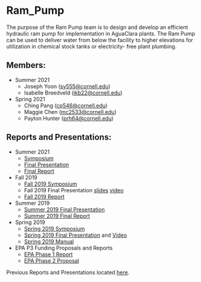 # Ram_Pump

The purpose of the Ram Pump team is to design and develop an efficient hydraulic ram pump for implementation in AguaClara plants. The Ram Pump can be used to deliver water from below the facility to higher elevations for utilization in chemical stock tanks or electricity- free plant plumbing.

## Members:
* Summer 2021
  - Joseph Yoon (sy555@cornell.edu)
  - Isabelle Breedveld (ikb22@cornell.edu)
* Spring 2021
  - Ching Pang (cp546@cornell.edu)
  - Maggie Chen (mc2533@cornell.edu)
  - Payton Hunter (prh64@cornell.edu)


## Reports and Presentations:
* Summer 2021
  - [Symposium](https://docs.google.com/presentation/d/1XAiQRA7p37IpuA177Ljt8DZYsax3vUcmKqthTQuTjao/edit#slide=id.g346a079b2f_0_0)
  - [Final Presentation](https://docs.google.com/presentation/d/1b2s_OeJ68mcA10aVtzwzTZKlM2XfGoOnPsM6-5d8uZg/edit#slide=id.g346a079b2f_0_0)
  - [Final Report](https://github.com/AguaClara/ram_pump/blob/master/Ram_Pump_Summer_2021_Final_Report.ipynb)
* Fall 2019 
  - [Fall 2019 Symposium](https://docs.google.com/presentation/d/1xWnC1hlAAUfTFmPhqg86_vTxD9BcDdH1_-SWh9mL4-I/edit?usp=sharing)
  - Fall 2019 Final Presentation [slides](https://docs.google.com/presentation/d/1DK62tF6HaamWnW9ErweeVLIrRUycSt9FDMm1LjnB258/edit?usp=sharing) [video](https://www.youtube.com/watch?v=ryRYZ0GP5eg)
  - [Fall 2019 Report](https://github.com/AguaClara/ram_pump/blob/master/Fall%202019/RamPump2019Fall.ipynb)
* Summer 2019
  - [Summer 2019 Final Presentation](https://docs.google.com/presentation/d/1MGMAAhs1hRctao3UH0W7FeYJ1ZQ6CGAHzZlRKbTA6f4/edit#slide=id.g5e700b36f2_0_4)
  - [Summer 2019 Final Report](https://github.com/AguaClara/ram_pump/blob/master/Summer%202019/RamPump2019Summer.ipynb)
* Spring 2019 
  - [Spring 2019 Symposium](https://docs.google.com/presentation/d/19q1i_l3YYJKl5zQqCVidEQOdI2u5rMGSeoI-LPZ3JbM/edit?usp=sharing)
  - [Spring 2019 Final Presentation](https://docs.google.com/presentation/d/1N_fBzQMZ67eLk3sFCLR7PwzmIJhS_xj7ygy3AQbQ6FY/edit?usp=sharing) and [Video](https://youtu.be/nkcvHy91EzU)
  - [Spring 2019 Manual](https://github.com/AguaClara/ram_pump/blob/master/Spring%202019/Spring2019RamPump.pdf)
* EPA P3 Funding Proposals and Reports
  - [EPA Phase 1 Report](https://github.com/AguaClara/ram_pump/blob/master/EPA_reports/Ram%20Pump%20EPA%20Phase%20I%20Final%20Report.pdf)
  - [EPA Phase 2 Proposal](https://github.com/AguaClara/ram_pump/blob/master/EPA_reports/EPA%20PHASE%20II%20PROJECT%20REPORT%20FINAL%20(2).pdf)

Previous Reports and Presentations located [here](https://github.com/AguaClara/ram_pump/wiki/Previous-Reports-and-Presentations).
